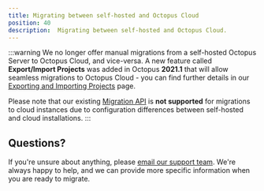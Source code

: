 ```yaml
---
title: Migrating between self-hosted and Octopus Cloud
position: 40
description:  Migrating between self-hosted and Octopus Cloud.
---
```


:::warning
We no longer offer manual migrations from a self-hosted Octopus Server to Octopus Cloud, and vice-versa. A new feature called **Export/Import Projects** was added in Octopus **2021.1** that will allow seamless migrations to Octopus Cloud - you can find further details in our [Exporting and Importing Projects](/docs/projects/export-import/index.md) page.

Please note that our existing [Migration API](/docs/octopus-rest-api/migration-api/index.md) is **not supported** for migrations to cloud instances due to configuration differences between self-hosted and cloud installations.
:::

## Questions?

If you're unsure about anything, please [email our support team](mailto:support@octopus.com). We're always happy to help, and we can provide more specific information when you are ready to migrate.
